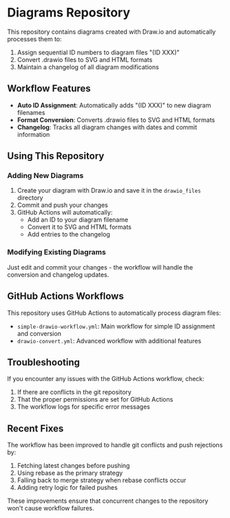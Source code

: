# Diagrams Repository

This repository contains diagrams created with Draw.io and automatically processes them to:

1. Assign sequential ID numbers to diagram files "(ID XXX)" 
2. Convert .drawio files to SVG and HTML formats
3. Maintain a changelog of all diagram modifications

## Workflow Features

- **Auto ID Assignment**: Automatically adds "(ID XXX)" to new diagram filenames
- **Format Conversion**: Converts .drawio files to SVG and HTML formats
- **Changelog**: Tracks all diagram changes with dates and commit information

## Using This Repository

### Adding New Diagrams

1. Create your diagram with Draw.io and save it in the `drawio_files` directory
2. Commit and push your changes
3. GitHub Actions will automatically:
   - Add an ID to your diagram filename
   - Convert it to SVG and HTML formats
   - Add entries to the changelog

### Modifying Existing Diagrams

Just edit and commit your changes - the workflow will handle the conversion and changelog updates.

## GitHub Actions Workflows

This repository uses GitHub Actions to automatically process diagram files:

- `simple-drawio-workflow.yml`: Main workflow for simple ID assignment and conversion
- `drawio-convert.yml`: Advanced workflow with additional features

## Troubleshooting

If you encounter any issues with the GitHub Actions workflow, check:

1. If there are conflicts in the git repository
2. That the proper permissions are set for GitHub Actions
3. The workflow logs for specific error messages

## Recent Fixes

The workflow has been improved to handle git conflicts and push rejections by:

1. Fetching latest changes before pushing
2. Using rebase as the primary strategy
3. Falling back to merge strategy when rebase conflicts occur
4. Adding retry logic for failed pushes

These improvements ensure that concurrent changes to the repository won't cause workflow failures.
